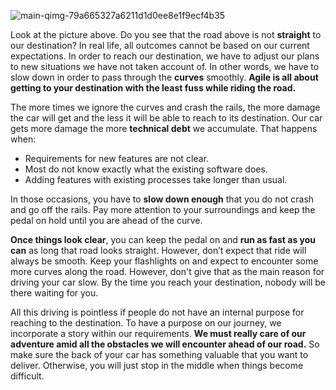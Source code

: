 ![main-qimg-79a665327a6211d1d0ee8e1f9ecf4b35](https://user-images.githubusercontent.com/12673581/31308824-ae1be4ee-abaf-11e7-9ac0-580b92a310cc.png)

Look at the picture above. Do you see that the road above is not **straight** to our destination? In real life, all outcomes cannot be based on our current expectations. In order to reach our destination, we have to adjust our plans to new situations we have not taken account of. In other words, we have to slow down in order to pass through the **curves** smoothly. **Agile is all about getting to your destination with the least fuss while riding the road.**

The more times we ignore the curves and crash the rails, the more damage the car will get and the less it will be able to reach to its destination. Our car gets more damage the more **technical debt** we accumulate. That happens when:

* Requirements for new features are not clear.
* Most do not know exactly what the existing software does.
* Adding features with existing processes take longer than usual.

In those occasions, you have to **slow down enough** that you do not crash and go off the rails. Pay more attention to your surroundings and keep the pedal on hold until you are ahead of the curve.

**Once things look clear**, you can keep the pedal on and **run as fast as you can** as long that road looks straight. However, don’t expect that ride will always be smooth. Keep your flashlights on and expect to encounter some more curves along the road. However, don't give that as the main reason for driving your car slow. By the time you reach your destination, nobody will be there waiting for you.

All this driving is pointless if people do not have an internal purpose for reaching to the destination. To have a purpose on our journey, we incorporate a story within our requirements. **We must really care of our adventure amid all the obstacles we will encounter ahead of our road.** So make sure the back of your car has something valuable that you want to deliver. Otherwise, you will just stop in the middle when things become difficult.
